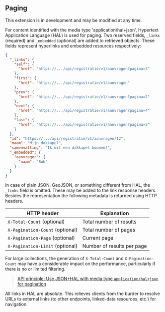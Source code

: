 ## Paging

<p class='warning'>This extension is in development and may be modified at any time.</p>

For content identified with the media type 'application/hal+json', Hypertext Application Language (HAL) is used for paging. Two reserved fields, `_links` (required) and `_embedded` (optional) are added to retrieved objects. These fields represent hyperlinks and embedded resources respectively:

```json
{
  "_links": {
    "self": {
      "href": "https://.../api/registratie/v1/aanvragen?pagina=3"
    },
    "first": {
      "href": "https://.../api/registratie/v1/aanvragen"
    },
    "prev": {
      "href": "https://.../api/registratie/v1/aanvragen?pagina=2"
    },
    "next": {
      "href": "https://.../api/registratie/v1/aanvragen?pagina=4"
    },
    "last": {
      "href": "https://.../api/registratie/v1/aanvragen?pagina=5"
    }
  },
  "id": "https://.../api/registratie/v1/aanvragen/12",
  "naam": "Mijn dakkapel",
  "samenvatting": "Ik wil een dakkapel bouwen!",
  "_embedded": {
    "aanvrager": {
      "naam": "Bob"
    }
  }
}
```

In case of plain JSON, GeoJSON, or something different from HAL, the `_links` field is omitted. These may be added to the link response headers. Besides the representation the following metadata is returned using HTTP headers.

|HTTP header|Explanation|
|-|-|
|`X-Total-Count` (optional)|Total number of results|
|`X-Pagination-Count` (optional)|Total number of pages|
|`X-Pagination-Page` (optional)|Current page|
|`X-Pagination-Limit` (optional)|Number of results per page|

For large collections, the generation of `X-Total-Count` and `X-Pagination-Count` may have a considerable impact on the performance, particularly if there is no or limited filtering.

> [API principle: Use JSON+HAL with media type `application/hal+json` for pagination](#api-42)

All links in HAL are absolute. This relieves clients from the burder to resolve URLs to external links (to other endpoints, linked-data resources, etc.) for navigation.  

